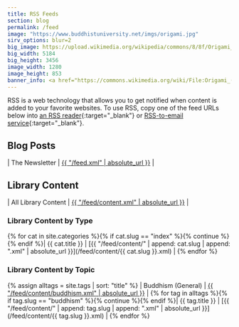 ```yaml
---
title: RSS Feeds
section: blog
permalink: /feed
image: "https://www.buddhistuniversity.net/imgs/origami.jpg"
sirv_options: blur=2
big_image: https://upload.wikimedia.org/wikipedia/commons/8/8f/Origami_%2813777498043%29.jpg
big_width: 5184
big_height: 3456
image_width: 1280
image_height: 853
banner_info: <a href="https://commons.wikimedia.org/wiki/File:Origami_(13777498043).jpg">Helgi Halldórsson</a>, <a href="https://creativecommons.org/licenses/by/2.0">CC BY 2.0</a>
---
```


RSS is a web technology that allows you to get notified when content is added to your favorite websites.
To use RSS, copy one of the feed URLs below into [an RSS reader](https://en.wikipedia.org/wiki/Comparison_of_feed_aggregators){:target="_blank"} or [RSS-to-email service](https://blogtrottr.com/){:target="_blank"}.

## Blog Posts

| The Newsletter | [{{ "/feed.xml" | absolute_url }}](/feed.xml) |

## Library Content

| All Library Content | [{{ "/feed/content.xml" | absolute_url }}](/feed/content.xml) |

### Library Content by Type

{% for cat in site.categories %}{% if cat.slug == "index" %}{% continue %}{% endif %}| {{ cat.title }} | [{{ "/feed/content/" | append: cat.slug | append: ".xml" | absolute_url }}](/feed/content/{{ cat.slug }}.xml) |
{% endfor %}

### Library Content by Topic

{% assign alltags = site.tags | sort: "title" %}
| Buddhism (General) | [{{ "/feed/content/buddhism.xml" | absolute_url }}](/feed/content/buddhism.xml) |
{% for tag in alltags %}{% if tag.slug == "buddhism" %}{% continue %}{% endif %}| {{ tag.title }} | [{{ "/feed/content/" | append: tag.slug | append: ".xml" | absolute_url }}](/feed/content/{{ tag.slug }}.xml) |
{% endfor %}
